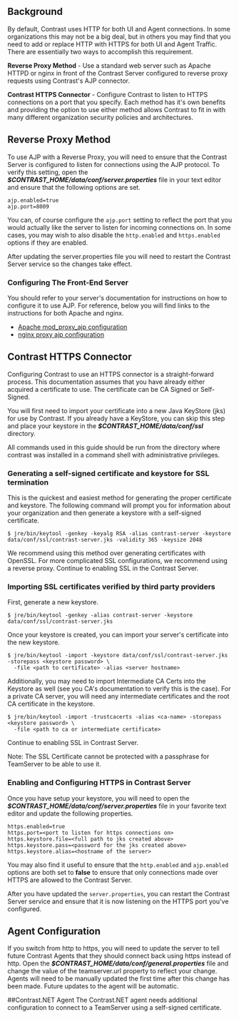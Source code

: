<!--
title: "Configuring TeamServer for HTTPS"
description: "Guidelines for configure HTTPS for TeamServer"
tags: "configuration SSL EOP administration proxy"
-->

## Background
By default, Contrast uses HTTP for both UI and Agent connections. In some organizations this may not be a big deal, but in others you may find that you need to add or replace HTTP with HTTPS for both UI and Agent Traffic. There are essentially two ways to accomplish this requirement.

**Reverse Proxy Method** - Use a standard web server such as Apache HTTPD or nginx in front of the Contrast Server configured to reverse proxy requests using Contrast's AJP connector. 

**Contrast HTTPS Connector** - Configure Contrast to listen to HTTPS connections on a port that you specify.
Each method has it's own benefits and providing the option to use either method allows Contrast to fit in with many different organization security policies and architectures. 

## Reverse Proxy Method
To use AJP with a Reverse Proxy, you will need to ensure that the Contrast Server is configured to listen for connections using the AJP protocol. To verify this setting, open the ***$CONTRAST_HOME/data/conf/server.properties*** file in your text editor and ensure that the following options are set.
````
ajp.enabled=true
ajp.port=8009
````
You can, of course configure the ```ajp.port``` setting to reflect the port that you would actually like the server to listen for incoming connections on. In some cases, you may wish to also disable the ```http.enabled``` and ```https.enabled``` options if they are enabled.

After updating the server.properties file you will need to restart the Contrast Server service so the changes take effect. 

### Configuring The Front-End Server
You should refer to your server's documentation for instructions on how to configure it to use AJP. For reference, below you will find links to the instructions for both Apache and nginx. 

* [Apache mod_proxy_ajp configuration](http://httpd.apache.org/docs/2.2/mod/mod_proxy_ajp.html)
* [nginx proxy ajp configuration](http://webapp.org.ua/sysadmin/setting-up-nginx-ssl-reverse-proxy-for-tomcat/)

## Contrast HTTPS Connector
Configuring Contrast to use an HTTPS connector is a straight-forward process. This documentation assumes that you have already either acquired a certificate to use. The certificate can be CA Signed or Self-Signed. 

You will first need to import your certificate into a new Java KeyStore (jks) for use by Contrast. If you already have a KeyStore, you can skip this step and place your keystore in the ***$CONTRAST_HOME/data/conf/ssl*** directory.

All commands used in this guide should be run from the directory where contrast was installed in a command shell with administrative privileges.

### Generating a self-signed certificate and keystore for SSL termination 
This is the quickest and easiest method for generating the proper certificate and keystore. The following command will prompt you for information about your organization and then generate a keystore with a self-signed certificate. 

````
$ jre/bin/keytool -genkey -keyalg RSA -alias contrast-server -keystore data/conf/ssl/contrast-server.jks -validity 365 -keysize 2048
````

We recommend using this method over generating certificates with OpenSSL. For more complicated SSL configurations, we recommend using a reverse proxy.  Continue to enabling SSL in the Contrast Server. 

### Importing SSL certificates verified by third party providers
First, generate a new keystore.
````
$ jre/bin/keytool -genkey -alias contrast-server -keystore data/conf/ssl/contrast-server.jks
````
Once your keystore is created, you can import your server's certificate into the new keystore.
````
$ jre/bin/keytool -import -keystore data/conf/ssl/contrast-server.jks -storepass <keystore password> \
  -file <path to certificate> -alias <server hostname>
````
Additionally, you may need to import Intermediate CA Certs into the Keystore as well (see you CA's documentation to verify this is the case). For a private CA server, you will need any intermediate certificates and the root CA certificate in the keystore.
````
$ jre/bin/keytool -import -trustcacerts -alias <ca-name> -storepass <keystore password> \
  -file <path to ca or intermediate certificate>
````
Continue to enabling SSL in Contrast Server. 

Note: The SSL Certificate cannot be protected with a passphrase for TeamServer to be able to use it.

### Enabling and Configuring HTTPS in Contrast Server
Once you have setup your keystore, you will need to open the ***$CONTRAST_HOME/data/conf/server.properties*** file in your favorite text editor and update the following properties.

````
https.enabled=true
https.port=<port to listen for https connections on>
https.keystore.file=<full path to jks created above>
https.keystore.pass=<password for the jks created above>
https.keystore.alias=<hostname of the server>
````

You may also find it useful to ensure that the ```http.enabled``` and ```ajp.enabled``` options are both set to **false** to ensure that only connections made over HTTPS are allowed to the Contrast Server.

After you have updated the ```server.properties```, you can restart the Contrast Server service and ensure that it is now listening on the HTTPS port you've configured.

## Agent Configuration
If you switch from http to https, you will need to update the server to tell future Contrast Agents that they should connect back using https instead of http.
Open the ***$CONTRAST_HOME/data/conf/general.properties*** file and change the value of the teamserver.url property to reflect your change. Agents will need to be manually updated the first time after this change has been made. Future updates to the agent will be automatic.

##Contrast.NET Agent
The Contrast.NET agent needs additional configuration to connect to a TeamServer using a self-signed certificate.
